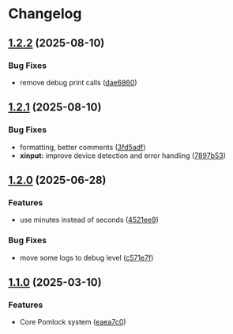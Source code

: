 # Changelog

## [1.2.2](https://github.com/luiisca/pomlock/compare/v1.2.1...v1.2.2) (2025-08-10)


### Bug Fixes

* remove debug print calls ([dae6860](https://github.com/luiisca/pomlock/commit/dae6860d62112c37fa3f1bfe1aff21bced5374b5))

## [1.2.1](https://github.com/luiisca/pomlock/compare/v1.2.0...v1.2.1) (2025-08-10)


### Bug Fixes

* formatting, better comments ([3fd5adf](https://github.com/luiisca/pomlock/commit/3fd5adf0d80e40296b72307c1709266aa8bb74fd))
* **xinput:** improve device detection and error handling ([7897b53](https://github.com/luiisca/pomlock/commit/7897b537a1ed554b5b877010fca529d34eaf42ad))

## [1.2.0](https://github.com/luiisca/pomlock/compare/v1.1.0...v1.2.0) (2025-06-28)


### Features

* use minutes instead of seconds ([4521ee9](https://github.com/luiisca/pomlock/commit/4521ee9c1f8339901f6557968279669244169594))


### Bug Fixes

* move some logs to debug level ([c571e7f](https://github.com/luiisca/pomlock/commit/c571e7f0d06db458a818432880bc9890d96e84f7))

## [1.1.0](https://github.com/luiisca/pomlock/compare/v1.0.0...v1.1.0) (2025-03-10)


### Features

* Core Pomlock system ([eaea7c0](https://github.com/luiisca/pomlock/commit/eaea7c0190597959772c1201ca546566c1ce789a))
